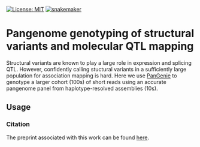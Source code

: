 [![License: MIT](https://img.shields.io/badge/License-MIT-yellow.svg)](https://opensource.org/licenses/MIT)
[![snakemaker](https://github.com/AnimalGenomicsETH/pangenome_molQTL/actions/workflows/snakemaker.yaml/badge.svg?branch=main)](https://github.com/AnimalGenomicsETH/pangenome_molQTL/actions/workflows/snakemaker.yaml)
# Pangenome genotyping of structural variants and molecular QTL mapping

Structural variants are known to play a large role in expression and splicing QTL.
However, confidently calling stuctural variants in a sufficiently large population for association mapping is hard.
Here we use [PanGenie](https://github.com/eblerjana/pangenie) to genotype a larger cohort (100s) of short reads using an accurate pangenome panel from haplotype-resolved assemblies (10s).

## Usage


### Citation

The preprint associated with this work can be found [here](https://www.biorxiv.org/content/10.1101/2023.06.21.545879v1).
